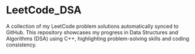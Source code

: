 # LeetCode_DSA
A collection of my LeetCode problem solutions automatically synced to GitHub. This repository showcases my progress in Data Structures and Algorithms (DSA) using C++, highlighting problem-solving skills and coding consistency.
